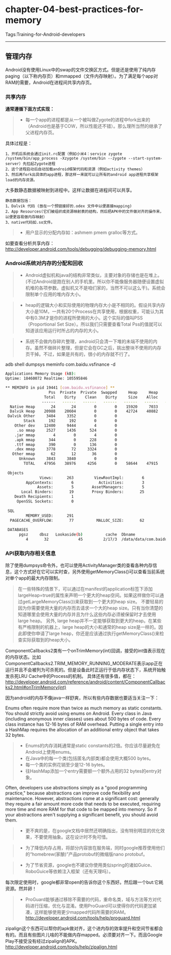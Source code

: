 # chapter-04-best-practices-for-memory

Tags:Training-for-Android-developers

---

## 管理内存

Android没有使用Linux中的swap的文件交换区方式。但是还是使用了纯内存paging（以下称内存页）和mmapped（文件内存映射）。为了满足每个app对RAM的需要，Android在进程间共享内存页。

### 共享内存

**通常遵循下面方式实现：**

>* 每一个app的进程都是从一个被叫做Zygote的进程中fork出来的（Android也是基于COW，所以性能还不错）。那么理所当然的继承了父进程内存页。
    
具体过程是：

    1、开机后系统会通过init.rc配置（例如小米4：service zygote /system/bin/app_process -Xzygote /system/bin --zygote --start-system-server）先拉起Zygote进程
    2、这个进程启动后自动加载android框架代码和资源（例如activity themes）
    3、然后再fork出具体的app进程，那这样一来就可以让所有的android app进程共享框架load的内存资源。

大多数静态数据被映射到进程中。这样让数据在进程间可以共享。

    静态数据包括：
    1、Dalvik 代码 (放在一个预链接好的.odex 文件中以便直接mapping)
    2、App Resources(它们被组织成资源映射表的结构，然后把APK中的文件做对齐的操作来，以便更容易做内存映射）
    3、native代码如.so文件。

>* 用户显示的分配内存如：ashmem pmem gralloc等方式。
    
如要查看分析共享内存：
http://developer.android.com/tools/debugging/debugging-memory.html

### Android系统对内存的分配和回收
>* Android虚拟机和java的结构非常类似，主要对象的存储也是在堆上。(不过Android是跑在别人的手机里。所以你不能像服务器随便设置虚拟机堆的各项参数。虚拟机又不是咱们家的，当然不可以这么干)。系统会限制单个应用的堆内存大小。

>* heap的逻辑大小和实际使用的物理内存大小是不相同的。假设共享内存大小是10M，一共有20个Process在共享使用，根据权重，可能认为其中有0.3M才是你的进程所使用的大小。这个实际的值叫PSS（Proportional Set Size）。所以我们只需要查看Total Pss的值就可以知道该应用运行时所占的内存的大小。

>* 系统不会做内存碎片整理，android只会清一下堆的未端不使用的内存。虽然不做碎片整理，但是它会在GC之后，挑出整块不使用的内存页干掉。不过，如果是共有的，很小的内存就不行了。

adb shell dumpsys meminfo com.baidu.vsfinance -d

```bash
Applications Memory Usage (kB):
Uptime: 18460072 Realtime: 105595846

** MEMINFO in pid 19441 [com.baidu.vsfinance] **
                   Pss  Private  Private  Swapped     Heap     Heap     Heap
                 Total    Dirty    Clean    Dirty     Size    Alloc     Free
                ------   ------   ------   ------   ------   ------   ------
  Native Heap       24       24        0        0    15920     7033      502
  Dalvik Heap    20988    20604        0        0    42724    40882     1842
 Dalvik Other     3404     3352        0        0                           
        Stack      192      192        0        0                           
    Other dev    12400     9444        4        0                           
     .so mmap     2527     1436      524        0                           
    .jar mmap        4        0        4        0                           
    .apk mmap      344        0      228        0                           
    .ttf mmap      390        0      136        0                           
    .dex mmap     3778       72     3324        0                           
   Other mmap       62       12       36        0                           
      Unknown     3843     3840        0        0                           
        TOTAL    47956    38976     4256        0    58644    47915     2344
 
 Objects
               Views:      263         ViewRootImpl:        6
         AppContexts:        6           Activities:        3
              Assets:        5        AssetManagers:        5
       Local Binders:       19        Proxy Binders:       25
    Death Recipients:        1
     OpenSSL Sockets:        0
 
 SQL
         MEMORY_USED:      291
  PAGECACHE_OVERFLOW:       77          MALLOC_SIZE:       62
 
 DATABASES
      pgsz     dbsz   Lookaside(b)          cache  Dbname
         4       32             45         2/17/3  /data/data/com.baidu.vsfinance/databases/afinal.db
```

### API获取内存相关信息

除了使用dumpsys命令外，也可以使用ActivityManager类的查看各种内存信息，这个方式好在它可以实时查，另外使用getMemoryClass()可以查看当前系统对单个app的最大内存限制。
        
>    在一些特殊的情景下，可以通过在manifest的application标签下添加largeHeap=true的属性来声明一个更大的heap空间。如果这样做你可以通过getLargeMemoryClass())来获取到一个更大的heap size。
不要轻易的因为你需要使用大量的内存而去请求一个大的heap size。只有当你清楚的知道哪里会使用大量的内存并且为什么这些内存必须被保留时才去使用large heap。
另外, large heap并不一定能够获取到更大的heap。在某些有严格限制的机器上，large heap的大小和通常的heap size是一样的。因此即使你申请了large heap，你还是应该通过执行getMemoryClass()来检查实际获取到的heap大小。

ComponentCallbacks2类有一个onTrimMemory(int)回调，接受的int值表示现在的内存状态。比如ComponentCallbacks2.TRIM_MEMORY_RUNNING_MODERATE表示app正在运行并且不会被列为可杀死的。但是设备此时正运行于低内存状态下，系统开始触发杀死LRU Cache中的Process的机制。
具体还有很多值，都在：http://developer.android.com/reference/android/content/ComponentCallbacks2.html#onTrimMemory(int)

因为android的内存不像java一样舒爽，所以有些内存数据也要适当关注一下：

Enums often require more than twice as much memory as static constants. You should strictly avoid using enums on Android.
Every class in Java (including anonymous inner classes) uses about 500 bytes of code.
Every class instance has 12-16 bytes of RAM overhead.
Putting a single entry into a HashMap requires the allocation of an additional entry object that takes 32 bytes.

>* Enums的内存消耗通常是static constants的2倍。你应该尽量避免在Android上使用enums。
>* 在Java中的每一个类(包括匿名内部类)都会使用大概500 bytes。
>* 每一个类的实例花销至少是12-16 bytes。
>* 往HashMap添加一个entry需要额一个额外占用的32 bytes的entry对象。

Often, developers use abstractions simply as a "good programming practice," because abstractions can improve code flexibility and maintenance. However, abstractions come at a significant cost: generally they require a fair amount more code that needs to be executed, requiring more time and more RAM for that code to be mapped into memory. So if your abstractions aren't supplying a significant benefit, you should avoid them.

>* 更不爽的是，在google文档中居然还明确指出，没有特别明显的优化效果，不要使用抽象。这在设计时不免可惜。

>* 为了降低内存占用，将部分内容放在服务端，同时google推荐使用他们的“homebrew(家酿)”产品protobuf的微缩版nano protobuf。

>* 为了节省资源，google也不建议你使用类似spring的诸如Guice、RoboGuice等依赖注入框架（还有天理吗）。

每次限定使用时，google都非常open的告诉你这个东西好。然后跟一个but:它耗资源。然并卵！

>* ProGuard能够通过移除不需要的代码，重命名类，域与方法等方对代码进行压缩，优化与混淆。使用ProGuard可以使得你的代码更加紧凑，这样能够使用更少mapped代码所需要的RAM。http://developer.android.com/tools/help/proguard.html

zipalign这个东西可以帮你的apk做对齐，这个进内存的效率提升和空间节省都会有的。而且有些图片儿啥的不能做内存mapped。必须要对齐一下。而且Google Play不接受没有经过zipalign的APK。
http://developer.android.com/tools/help/zipalign.html
